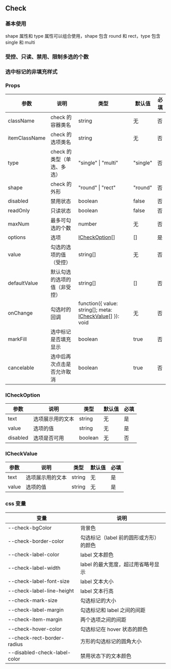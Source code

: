 ## Check

### 基本使用

shape 属性和 type 属性可以组合使用，shape 包含 round 和 rect，type 包含 single 和 multi

<code src="../demo/check/check1.tsx"></code>

### 受控、只读、禁用、限制多选的个数

<code src="../demo/check/check2.tsx"></code>

### 选中标记的非填充样式

<code src="../demo/check/check3.tsx"></code>

### Props

| 参数          | 说明                         | 类型                                                                     | 默认值   | 必填 |
| ------------- | ---------------------------- | ------------------------------------------------------------------------ | -------- | ---- |
| className     | check 的容器类名             | string                                                                   | 无       | 否   |
| itemClassName | check 的选项类名             | string                                                                   | 无       | 否   |
| type          | check 的类型（单选、多选）   | "single" \| "multi"                                                      | "single" | 否   |
| shape         | check 的外形                 | "round" \| "rect"                                                        | "round"  | 否   |
| disabled      | 禁用状态                     | boolean                                                                  | false    | 否   |
| readOnly      | 只读状态                     | boolean                                                                  | false    | 否   |
| maxNum        | 最多可勾选的个数             | number                                                                   | 无       | 否   |
| options       | 选项                         | [ICheckOption](#icheckoption)[]                                          | []       | 是   |
| value         | 勾选的选项的值（受控）       | string[]                                                                 | 无       | 否   |
| defaultValue  | 默认勾选的选项的值（非受控） | string[]                                                                 | []       | 否   |
| onChange      | 勾选时的回调                 | function({ value: string[]; meta: [ICheckValue](#icheckvalue)[] }): void | 无       | 否   |
| markFill      | 选中标记是否填充显示         | boolean                                                                  | true     | 否   |
| cancelable    | 选中后再次点击是否允许取消   | boolean                                                                  | true     | 否   |

### ICheckOption

| 参数     | 说明             | 类型    | 默认值 | 必填 |
| -------- | ---------------- | ------- | ------ | ---- |
| text     | 选项展示用的文本 | string  | 无     | 是   |
| value    | 选项的值         | string  | 无     | 是   |
| disabled | 选项是否可用     | boolean | 无     | 否   |

### ICheckValue

| 参数  | 说明             | 类型   | 默认值 | 必填 |
| ----- | ---------------- | ------ | ------ | ---- |
| text  | 选项展示用的文本 | string | 无     | 是   |
| value | 选项的值         | string | 无     | 是   |

### css 变量

| 变量                         | 说明                                   |
| ---------------------------- | -------------------------------------- |
| --check-bgColor              | 背景色                                 |
| --check-border-color         | 勾选标记（label 前的圆形或方形）的颜色 |
| --check-label-color          | label 文本颜色                         |
| --check-label-width          | label 的最大宽度，超过用省略号显示     |
| --check-label-font-size      | label 文本大小                         |
| --check-label-line-height    | label 文本行高                         |
| --check-mark-size            | 勾选标记的大小                         |
| --check-label-margin         | 勾选标记和 label 之间的间距            |
| --check-item-margin          | 两个选项之间的间距                     |
| --check-hover-color          | 勾选标记在 hover 状态的颜色            |
| --check-rect-border-radius   | 方形的勾选标记的圆角大小               |
| --disabled-check-label-color | 禁用状态下的文本颜色                   |
